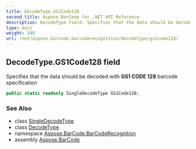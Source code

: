 ```yaml
---
title: DecodeType.GS1Code128
second_title: Aspose.BarCode for .NET API Reference
description: DecodeType field. Specifies that the data should be decoded with GS1 CODE 128 barcode specification
type: docs
weight: 340
url: /net/aspose.barcode.barcoderecognition/decodetype/gs1code128/
---
```

## DecodeType.GS1Code128 field

Specifies that the data should be decoded with **GS1 CODE 128** barcode specification

```csharp
public static readonly SingleDecodeType GS1Code128;
```

### See Also

* class [SingleDecodeType](../../singledecodetype/)
* class [DecodeType](../)
* namespace [Aspose.BarCode.BarCodeRecognition](../../../aspose.barcode.barcoderecognition/)
* assembly [Aspose.BarCode](../../../)


